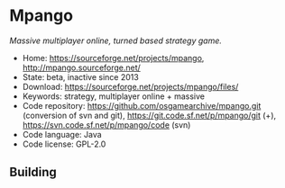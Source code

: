 # Mpango

_Massive multiplayer online, turned based strategy game._

- Home: https://sourceforge.net/projects/mpango, http://mpango.sourceforge.net/
- State: beta, inactive since 2013
- Download: https://sourceforge.net/projects/mpango/files/
- Keywords: strategy, multiplayer online + massive
- Code repository: https://github.com/osgamearchive/mpango.git (conversion of svn and git), https://git.code.sf.net/p/mpango/git (+), https://svn.code.sf.net/p/mpango/code (svn)
- Code language: Java
- Code license: GPL-2.0

## Building
